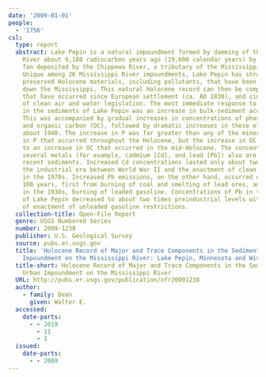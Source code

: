 ```yaml
---
date: '2009-01-01'
people: 
  - '1756'
csl:
  type: report
  abstract: Lake Pepin is a natural impoundment formed by damming of the Mississippi
    River about 9,180 radiocarbon years ago (19,600 calendar years) by an alluvial
    fan deposited by the Chippewa River, a tributary of the Mississippi in Wisconsin.
    Unique among 26 Mississippi River impoundments, Lake Pepin has stratigraphically
    preserved Holocene materials, including pollutants, that have been transported
    down the Mississippi. This natural Holocene record can then be compared to changes
    that have occurred since European settlement (ca. AD 1830), and since enactment
    of clean air and water legislation. The most immediate response to settlement
    in the sediments of Lake Pepin was an increase in bulk-sediment accumulation rate.
    This was accompanied by gradual increases in concentrations of phosphorus (P),
    and organic carbon (OC), followed by dramatic increases in these elements beginning
    about 1940. The increase in P was far greater than any of the minor fluctuations
    in P that occurred throughout the Holocene, but the increase in OC was comparable
    to an increase in OC that occurred in the mid-Holocene. The concentrations of
    several metals (for example, cadmium [Cd], and lead [Pb]) also are elevated in
    recent sediments. Increased Cd concentrations lasted only about two decades during
    the industrial era between World War II and the enactment of clean water standards
    in the 1970s. Increased Pb emissions, on the other hand, occurred over more than
    100 years, first from burning of coal and smelting of lead ores, and then, beginning
    in the 1930s, burning of leaded gasoline. Concentrations of Pb in the sediments
    of Lake Pepin decreased to about two times preindustrial levels within a decade
    of enactment of unleaded gasoline restrictions.
  collection-title: Open-File Report
  genre: USGS Numbered Series
  number: 2009-1238
  publisher: U.S. Geological Survey
  source: pubs.er.usgs.gov
  title: 'Holocene Record of Major and Trace Components in the Sediments of an Urban
    Impoundment on the Mississippi River: Lake Pepin, Minnesota and Wisconsin'
  title-short: Holocene Record of Major and Trace Components in the Sediments of an
    Urban Impoundment on the Mississippi River
  URL: http://pubs.er.usgs.gov/publication/ofr20091238
  author:
    - family: Dean
      given: Walter E.
  accessed:
    date-parts:
      - - 2019
        - 11
        - 1
  issued:
    date-parts:
      - - 2009
---
```

